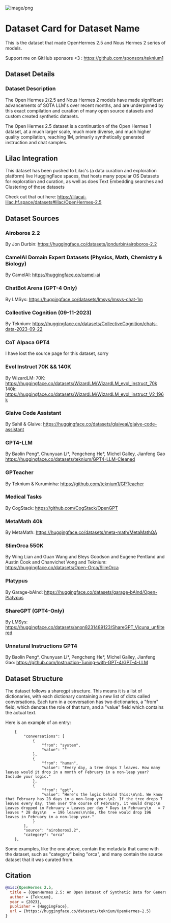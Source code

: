 ![image/png](https://cdn-uploads.huggingface.co/production/uploads/6317aade83d8d2fd903192d9/S1OhWCy0EWcvFda4w5w_o.png)

# Dataset Card for Dataset Name

This is the dataset that made OpenHermes 2.5 and Nous Hermes 2 series of models.

Support me on GitHub sponsors <3 : https://github.com/sponsors/teknium1

## Dataset Details

### Dataset Description

The Open Hermes 2/2.5 and Nous Hermes 2 models have made significant advancements of SOTA LLM's over recent months, and are underpinned by this exact compilation and curation of many open source datasets and custom created synthetic datasets.

The Open Hermes 2.5 dataset is a continuation of the Open Hermes 1 dataset, at a much larger scale, much more diverse, and much higher quality compilation, reaching 1M, primarily synthetically generated instruction and chat samples.

## Lilac Integration

This dataset has been pushed to Lilac's (a data curation and exploration platform) live HuggingFace spaces, that hosts many popular OS Datasets for exploration and curation, as well as does Text Embedding searches and Clustering of those datasets

Check out that out here: https://lilacai-lilac.hf.space/datasets#lilac/OpenHermes-2.5

## Dataset Sources

### Airoboros 2.2
By Jon Durbin: https://huggingface.co/datasets/jondurbin/airoboros-2.2

### CamelAI Domain Expert Datasets (Physics, Math, Chemistry & Biology)
By CamelAI: https://huggingface.co/camel-ai

### ChatBot Arena (GPT-4 Only)
By LMSys: https://huggingface.co/datasets/lmsys/lmsys-chat-1m

### Collective Cognition (09-11-2023)
By Teknium: https://huggingface.co/datasets/CollectiveCognition/chats-data-2023-09-22

### CoT Alpaca GPT4
I have lost the source page for this dataset, sorry

### Evol Instruct 70K && 140K
By WizardLM: 
70K: https://huggingface.co/datasets/WizardLM/WizardLM_evol_instruct_70k
140k: https://huggingface.co/datasets/WizardLM/WizardLM_evol_instruct_V2_196k

### Glaive Code Assistant
By Sahil & Glaive: https://huggingface.co/datasets/glaiveai/glaive-code-assistant

### GPT4-LLM
By Baolin Peng*, Chunyuan Li*, Pengcheng He*, Michel Galley, Jianfeng Gao
https://huggingface.co/datasets/teknium/GPT4-LLM-Cleaned

### GPTeacher
By Teknium & Kuruminha: https://github.com/teknium1/GPTeacher

### Medical Tasks 
By CogStack: https://github.com/CogStack/OpenGPT

### MetaMath 40k
By MetaMath: https://huggingface.co/datasets/meta-math/MetaMathQA

### SlimOrca 550K
By Wing Lian and Guan Wang and Bleys Goodson and Eugene Pentland and Austin Cook and Chanvichet Vong and Teknium:
https://huggingface.co/datasets/Open-Orca/SlimOrca

### Platypus
By Garage-bAInd: https://huggingface.co/datasets/garage-bAInd/Open-Platypus

### ShareGPT (GPT4-Only)
By LMSys: https://huggingface.co/datasets/anon8231489123/ShareGPT_Vicuna_unfiltered

### Unnatural Instructions GPT4
By Baolin Peng*, Chunyuan Li*, Pengcheng He*, Michel Galley, Jianfeng Gao:
https://github.com/Instruction-Tuning-with-GPT-4/GPT-4-LLM


## Dataset Structure

The dataset follows a sharegpt structure. This means it is a list of dictionaries, with each dictionary containing a new list of dicts called conversations. Each turn in a conversation has two dictionaries, a "from" field, which denotes the role of that turn, and a "value" field which contains the actual text.

Here is an example of an entry:

```
    {
        "conversations": [
            {
                "from": "system",
                "value": ""
            },
            {
                "from": "human",
                "value": "Every day, a tree drops 7 leaves. How many leaves would it drop in a month of February in a non-leap year? Include your logic."
            },
            {
                "from": "gpt",
                "value": "Here's the logic behind this:\n\n1. We know that February has 28 days in a non-leap year.\n2. If the tree drops 7 leaves every day, then over the course of February, it would drop:\n   Leaves dropped in February = Leaves per day * Days in February\n   = 7 leaves * 28 days\n   = 196 leaves\n\nSo, the tree would drop 196 leaves in February in a non-leap year."
            }
        ],
        "source": "airoboros2.2",
        "category": "orca"
    },
```

Some examples, like the one above, contain the metadata that came with the dataset, such as "category" being "orca", and many contain the source dataset that it was curated from. 


## Citation

```bibtex
@misc{OpenHermes 2.5,
  title = {OpenHermes 2.5: An Open Dataset of Synthetic Data for Generalist LLM Assistants},
  author = {Teknium},
  year = {2023},
  publisher = {HuggingFace},
  url = {https://huggingface.co/datasets/teknium/OpenHermes-2.5}
}
```
